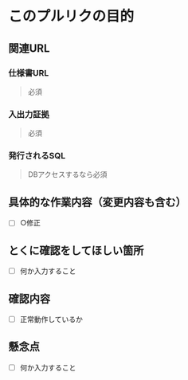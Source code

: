 # このプルリクの目的

## 関連URL

<!-- Jira タスクとか画像URLとか操作画面とかあればなんでも良い -->

### 仕様書URL

> 必須

### 入出力証拠

> 必須

### 発行されるSQL

> DBアクセスするなら必須

## 具体的な作業内容（変更内容も含む）

- [ ] ○修正

## とくに確認をしてほしい箇所

- [ ] 何か入力すること

## 確認内容

- [ ] 正常動作しているか

## 懸念点

- [ ] 何か入力すること
